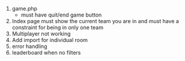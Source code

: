 1. game.php 
   - must have quit/end game button
2. Index page must show the current team you are in and must have a constraint for being in only one team
3. Multiplayer not working
4. Add import for individual room
5. error handling
6. leaderboard when no filters